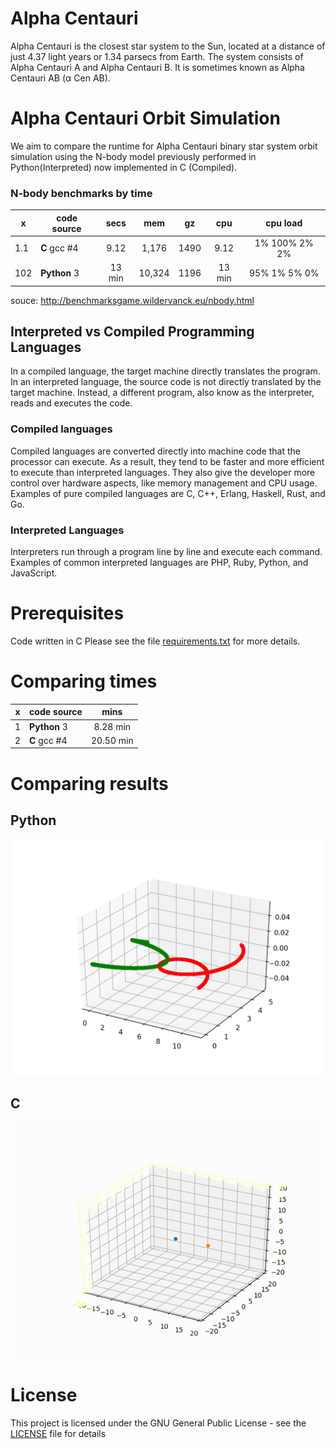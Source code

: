 # Alpha Centauri
Alpha Centauri is the closest star system to the Sun, located at a distance of just 4.37 light years or 1.34 parsecs from Earth. The system consists of Alpha Centauri A and Alpha Centauri B. It is sometimes known as Alpha Centauri AB (α Cen AB).

# Alpha Centauri Orbit Simulation
We aim to compare the runtime for Alpha Centauri binary star system orbit simulation using the N-body model previously performed in Python(Interpreted) now implemented in C (Compiled).

### N-body benchmarks by time
| x |  code source |  secs |   mem |   gz |  cpu |   cpu load   | 
|---|--------------|:-----:|:-----:|:----:|:----:|:------------:|
|1.1| __C__ gcc #4 |  9.12 | 1,176 | 1490 | 9.12 | 1% 100% 2% 2%|
|102| __Python__ 3 | 13 min| 10,324| 1196 |13 min| 95% 1% 5% 0% |

souce: http://benchmarksgame.wildervanck.eu/nbody.html

## Interpreted vs Compiled Programming Languages
In a compiled language, the target machine directly translates the program. In an interpreted language, the source code is not directly translated by the target machine. Instead, a different program, also know as the interpreter, reads and executes the code.

### Compiled languages
Compiled languages are converted directly into machine code that the processor can execute. As a result, they tend to be faster and more efficient to execute than interpreted languages. They also give the developer more control over hardware aspects, like memory management and CPU usage.
Examples of pure compiled languages are C, C++, Erlang, Haskell, Rust, and Go.

### Interpreted Languages
Interpreters run through a program line by line and execute each command.
Examples of common interpreted languages are PHP, Ruby, Python, and JavaScript.

# Prerequisites
Code written in C 
Please see the file [requirements.txt](requirements.txt) for more details.

# Comparing times
| x |  code source |  mins |   
|---|--------------|:-----:|
|1| __Python__ 3 | 8.28 min|
|2| __C__ gcc #4 |  20.50 min | 

# Comparing results
## Python
<img src="alpha_centauri.png" width:100px />

## C
![](AlphaCenteuri2.gif)


# License
This project is licensed under the GNU General Public License - see the [LICENSE](LICENSE) file for details

